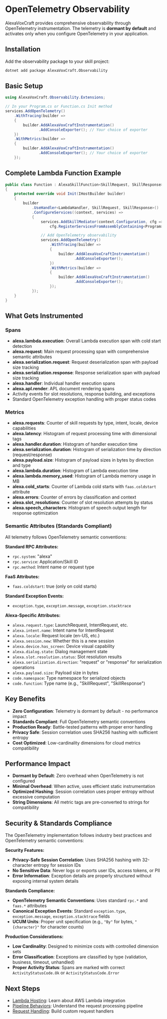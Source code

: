 # OpenTelemetry Observability

AlexaVoxCraft provides comprehensive observability through OpenTelemetry instrumentation. The telemetry is **dormant by default** and activates only when you configure OpenTelemetry in your application.

## Installation

Add the observability package to your skill project:

```bash
dotnet add package AlexaVoxCraft.Observability
```

## Basic Setup

```csharp
using AlexaVoxCraft.Observability.Extensions;

// In your Program.cs or Function.cs Init method
services.AddOpenTelemetry()
    .WithTracing(builder =>
    {
        builder.AddAlexaVoxCraftInstrumentation()
               .AddConsoleExporter(); // Your choice of exporter
    })
    .WithMetrics(builder =>
    {
        builder.AddAlexaVoxCraftInstrumentation()
               .AddConsoleExporter(); // Your choice of exporter
    });
```

## Complete Lambda Function Example

```csharp
public class Function : AlexaSkillFunction<SkillRequest, SkillResponse>
{
    protected override void Init(IHostBuilder builder)
    {
        builder
            .UseHandler<LambdaHandler, SkillRequest, SkillResponse>()
            .ConfigureServices((context, services) =>
            {
                services.AddSkillMediator(context.Configuration, cfg => 
                    cfg.RegisterServicesFromAssemblyContaining<Program>());

                // Add OpenTelemetry observability
                services.AddOpenTelemetry()
                    .WithTracing(builder =>
                    {
                        builder.AddAlexaVoxCraftInstrumentation()
                               .AddConsoleExporter();
                    })
                    .WithMetrics(builder =>
                    {
                        builder.AddAlexaVoxCraftInstrumentation()
                               .AddConsoleExporter();
                    });
            });
    }
}
```

## What Gets Instrumented

### Spans
- **alexa.lambda.execution**: Overall Lambda execution span with cold start detection
- **alexa.request**: Main request processing span with comprehensive semantic attributes
- **alexa.serialization.request**: Request deserialization span with payload size tracking
- **alexa.serialization.response**: Response serialization span with payload size tracking
- **alexa.handler**: Individual handler execution spans
- **alexa.apl.render**: APL document rendering spans
- Activity events for slot resolutions, response building, and exceptions
- Standard OpenTelemetry exception handling with proper status codes

### Metrics  
- **alexa.requests**: Counter of skill requests by type, intent, locale, device capabilities
- **alexa.latency**: Histogram of request processing time with dimensional tags
- **alexa.handler.duration**: Histogram of handler execution time
- **alexa.serialization.duration**: Histogram of serialization time by direction (request/response)
- **alexa.payload.size**: Histogram of payload sizes in bytes by direction and type
- **alexa.lambda.duration**: Histogram of Lambda execution time
- **alexa.lambda.memory_used**: Histogram of Lambda memory usage in MB
- **alexa.cold_starts**: Counter of Lambda cold starts with `faas.coldstart` attribute
- **alexa.errors**: Counter of errors by classification and context
- **alexa.slot_resolutions**: Counter of slot resolution attempts by status
- **alexa.speech_characters**: Histogram of speech output length for response optimization

### Semantic Attributes (Standards Compliant)

All telemetry follows OpenTelemetry semantic conventions:

**Standard RPC Attributes:**
- `rpc.system`: "alexa"
- `rpc.service`: Application/Skill ID
- `rpc.method`: Intent name or request type

**FaaS Attributes:**
- `faas.coldstart`: true (only on cold starts)

**Standard Exception Events:**
- `exception.type`, `exception.message`, `exception.stacktrace`

**Alexa-Specific Attributes:**
- `alexa.request.type`: LaunchRequest, IntentRequest, etc.
- `alexa.intent.name`: Intent name for IntentRequest
- `alexa.locale`: Request locale (en-US, etc.)
- `alexa.session.new`: Whether this is a new session
- `alexa.device.has_screen`: Device visual capability
- `alexa.dialog.state`: Dialog management state
- `alexa.slot.resolution.status`: Slot resolution results
- `alexa.serialization.direction`: "request" or "response" for serialization operations
- `alexa.payload.size`: Payload size in bytes
- `code.namespace`: Type namespace for serialized objects
- `code.function`: Type name (e.g., "SkillRequest", "SkillResponse")

## Key Benefits

- **Zero Configuration**: Telemetry is dormant by default - no performance impact
- **Standards Compliant**: Full OpenTelemetry semantic conventions
- **Production Ready**: Battle-tested patterns with proper error handling
- **Privacy Safe**: Session correlation uses SHA256 hashing with sufficient entropy
- **Cost Optimized**: Low-cardinality dimensions for cloud metrics compatibility

## Performance Impact

- **Dormant by Default**: Zero overhead when OpenTelemetry is not configured
- **Minimal Overhead**: When active, uses efficient static instrumentation
- **Optimized Hashing**: Session correlation uses proper entropy without excessive computation
- **String Dimensions**: All metric tags are pre-converted to strings for compatibility

## Security & Standards Compliance

The OpenTelemetry implementation follows industry best practices and OpenTelemetry semantic conventions:

**Security Features:**
- **Privacy-Safe Session Correlation**: Uses SHA256 hashing with 32-character entropy for session IDs
- **No Sensitive Data**: Never logs or exports user IDs, access tokens, or PII
- **Error Information**: Exception details are properly structured without exposing internal system details

**Standards Compliance:**
- **OpenTelemetry Semantic Conventions**: Uses standard `rpc.*` and `faas.*` attributes
- **Canonical Exception Events**: Standard `exception.type`, `exception.message`, `exception.stacktrace` fields
- **UCUM Units**: Proper unit specification (e.g., `"By"` for bytes, `"{character}"` for character counts)

**Production Considerations:**
- **Low Cardinality**: Designed to minimize costs with controlled dimension sets
- **Error Classification**: Exceptions are classified by type (validation, business, timeout, unhandled)
- **Proper Activity Status**: Spans are marked with correct `ActivityStatusCode.Ok` or `ActivityStatusCode.Error`

## Next Steps

- [Lambda Hosting](lambda-hosting.md): Learn about AWS Lambda integration
- [Pipeline Behaviors](pipeline-behaviors.md): Understand the request processing pipeline
- [Request Handling](request-handling.md): Build custom request handlers